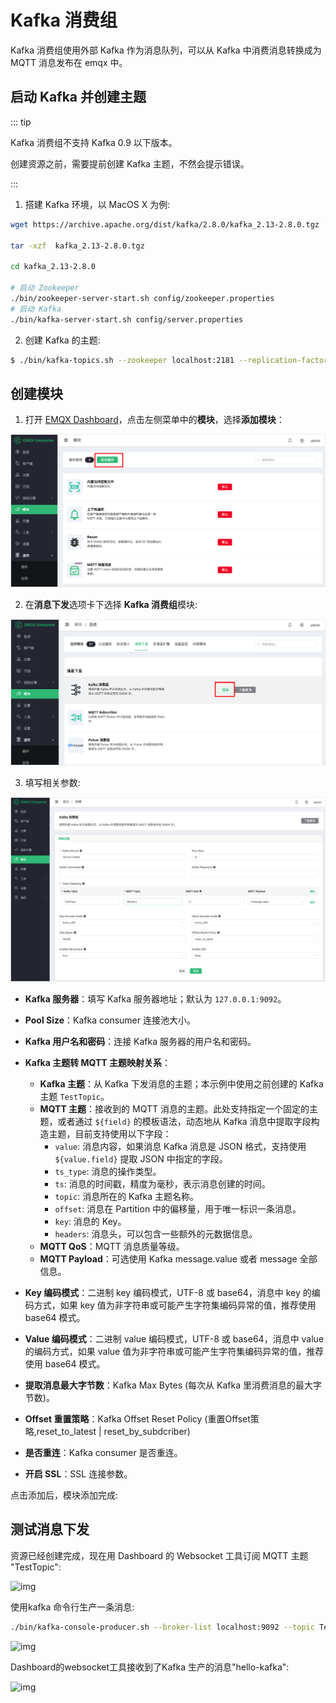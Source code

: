 # Kafka 消费组

Kafka 消费组使用外部 Kafka 作为消息队列，可以从 Kafka 中消费消息转换成为 MQTT 消息发布在 emqx 中。

## 启动 Kafka 并创建主题

::: tip

Kafka 消费组不支持 Kafka 0.9 以下版本。

创建资源之前，需要提前创建 Kafka 主题，不然会提示错误。

:::

1. 搭建 Kafka 环境，以 MacOS X 为例:

```bash
wget https://archive.apache.org/dist/kafka/2.8.0/kafka_2.13-2.8.0.tgz

tar -xzf  kafka_2.13-2.8.0.tgz

cd kafka_2.13-2.8.0

# 启动 Zookeeper
./bin/zookeeper-server-start.sh config/zookeeper.properties
# 启动 Kafka
./bin/kafka-server-start.sh config/server.properties
```

2. 创建 Kafka 的主题:

```bash
$ ./bin/kafka-topics.sh --zookeeper localhost:2181 --replication-factor 1 --partitions 1 --topic testTopic --create
```

## 创建模块

1. 打开 [EMQX Dashboard](http://127.0.0.1:18083/#/modules)，点击左侧菜单中的**模块**，选择**添加模块**：

<img src="./assets/modules.png" alt="modules" style="zoom:67%;" />

2. 在**消息下发**选项卡下选择 **Kafka 消费组**模块:

<img src="./assets/kafka_consumer1.png" alt="kafka_consumer1" style="zoom:67%;" />

3. 填写相关参数:

<img src="./assets/kafka_consumer3.png" alt="kafka_consumer3" style="zoom:67%;" />

- **Kafka 服务器**：填写 Kafka 服务器地址；默认为 `127.0.0.1:9092`。
- **Pool Size**：Kafka consumer 连接池大小。
- **Kafka 用户名和密码**：连接 Kafka 服务器的用户名和密码。
- **Kafka 主题转 MQTT 主题映射关系**：
  - **Kafka 主题**：从 Kafka 下发消息的主题；本示例中使用之前创建的 Kafka 主题 `TestTopic`。
  - **MQTT 主题**：接收到的 MQTT 消息的主题。此处支持指定一个固定的主题，或者通过 `${field}` 的模板语法，动态地从 Kafka 消息中提取字段构造主题，目前支持使用以下字段：
    - `value`: 消息内容，如果消息 Kafka 消息是 JSON 格式，支持使用 `${value.field}` 提取 JSON 中指定的字段。
    - `ts_type`: 消息的操作类型。
    - `ts`: 消息的时间戳，精度为毫秒，表示消息创建的时间。
    - `topic`: 消息所在的 Kafka 主题名称。
    - `offset`: 消息在 Partition 中的偏移量，用于唯一标识一条消息。
    - `key`: 消息的 Key。
    - `headers`: 消息头，可以包含一些额外的元数据信息。
  - **MQTT QoS**：MQTT 消息质量等级。
  - **MQTT Payload**：可选使用 Kafka message.value 或者 message 全部信息。

- **Key 编码模式**：二进制 key 编码模式，UTF-8 或 base64，消息中 key 的编码方式，如果 key 值为非字符串或可能产生字符集编码异常的值，推荐使用 base64 模式。
- **Value 编码模式**：二进制 value 编码模式，UTF-8 或 base64，消息中 value 的编码方式，如果 value 值为非字符串或可能产生字符集编码异常的值，推荐使用 base64 模式。
- **提取消息最大字节数**：Kafka Max Bytes (每次从 Kafka 里消费消息的最大字节数)。
- **Offset 重置策略**：Kafka Offset Reset Policy (重置Offset策略,reset_to_latest | reset_by_subdcriber)
- **是否重连**：Kafka consumer 是否重连。
- **开启 SSL**：SSL 连接参数。

点击添加后，模块添加完成:

## 测试消息下发

资源已经创建完成，现在用 Dashboard 的 Websocket 工具订阅 MQTT 主题 "TestTopic":

![img](./assets/kafka_consumer5.png)

使用kafka 命令行生产一条消息:

```bash
./bin/kafka-console-producer.sh --broker-list localhost:9092 --topic TestTopic
```

![img](./assets/kafka_consumer6.png)

Dashboard的websocket工具接收到了Kafka 生产的消息"hello-kafka":

![img](./assets/kafka_consumer7.png)
